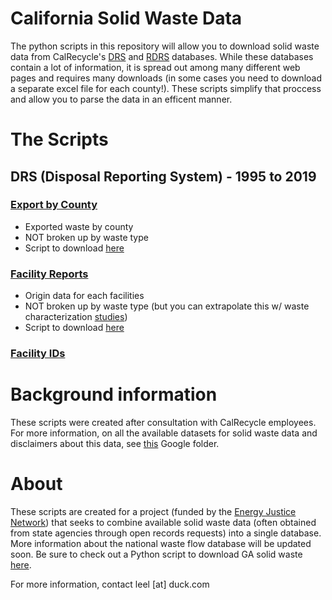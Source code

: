 # California Solid Waste Data
The python scripts in this repository will allow you to download solid waste data from CalRecycle's [DRS](https://calrecycle.ca.gov/lgcentral/drs/) and [RDRS](https://calrecycle.ca.gov/swfacilities/rdreporting/) databases. While these databases contain a lot of information, it is spread out among many different web pages and requires many downloads (in some cases you need to download a separate excel file for each county!). These scripts simplify that proccess and allow you to parse the data in an efficent manner. 

# The Scripts
## DRS (Disposal Reporting System) - 1995 to 2019

### [Export by County](https://www2.calrecycle.ca.gov/LGCentral/DisposalReporting/Origin/ExportByCounty) 
* Exported waste by county
* NOT broken up by waste type
* Script to download [here](https://github.com/Greatest125/CA_solid_waste_data/blob/main/RDS_export.py)

### [Facility Reports](https://www2.calrecycle.ca.gov/LGCentral/DisposalReporting/Origin/FacilitySummary)
* Origin data for each facilities 
* NOT broken up by waste type (but you can extrapolate this w/ waste characterization [studies](https://www2.calrecycle.ca.gov/wastecharacterization/study))
* Script to download [here](https://github.com/Greatest125/CA_solid_waste_data/blob/main/facility_origin.py)

### [Facility IDs ](https://www2.calrecycle.ca.gov/SolidWaste/Site/Search)

# Background information
These scripts were created after consultation with CalRecycle employees. For more information, on all the available datasets for solid waste data and disclaimers about this data, see [this](https://drive.google.com/drive/u/0/folders/14Bdnm6pYQJ6eFdCyBcy0Ez42CSEU0zkg) Google folder.

# About
These scripts are created for a project (funded by the [Energy Justice Network](energyjustice.net)) that seeks to combine available solid waste data (often obtained from state agencies through open records requests) into a single database. More information about the national waste flow database will be updated soon. Be sure to check out a Python script to download GA solid waste [here](https://github.com/Greatest125/GEOS-link-scrape).

For more information, contact leel [at] duck.com
